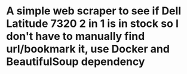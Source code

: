 # A simple web scraper to see if Dell Latitude 7320 2 in 1 is in stock so I don't have to manually find url/bookmark it, use Docker and BeautifulSoup dependency